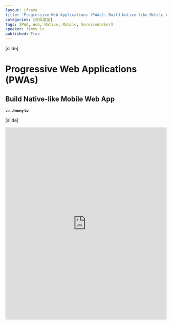 ```yaml
---
layout: iframe
title: 'Progressive Web Applications (PWAs): Build Native-like Mobile Web App'
categories: [每周展望]
tags: [PWA, Web, Native, Mobile, ServiceWorker]
speaker: Jimmy Lv
published: True
---
```


[slide]

# Progressive Web Applications (PWAs)

## Build Native-like Mobile Web App

<small>via <strong>Jimmy Lv</strong></small>

[slide]

<iframe id="preview" style="height: 600px;" frameborder="0" width="100%" height="100%"
        src="https://lecture.jimmylv.info/assets/2017-05-10-tech-radar-pwa-build-native-like-mobile-web-app.pdf">
</iframe>